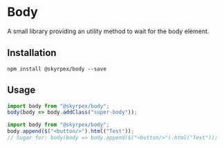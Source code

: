 Body
====

A small library providing an utility method to wait for the body element.

## Installation

```
npm install @skyrpex/body --save
```

## Usage

```javascript
import body from "@skyrpex/body";
body(body => body.addClass("super-body"));
```

```javascript
import body from "@skyrpex/body";
body.append($("<button/>").html("Test"));
// Sugar for: body(body => body.append($("<button/>").html("Test"));
```
